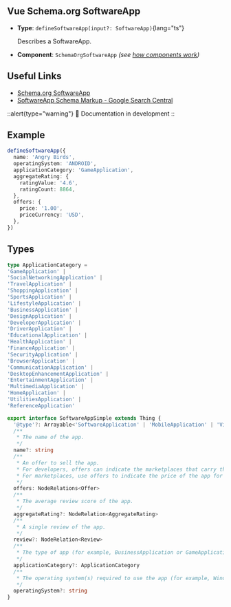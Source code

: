 ## Vue Schema.org SoftwareApp

- **Type**: `defineSoftwareApp(input?: SoftwareApp)`{lang="ts"}

  Describes a SoftwareApp.

- **Component**: `SchemaOrgSoftwareApp` _(see [how components work](/components/))_


## Useful Links

- [Schema.org SoftwareApp](https://schema.org/SoftwareApp)
- [SoftwareApp Schema Markup - Google Search Central](https://developers.google.com/search/docs/advanced/structured-data/software-app)

::alert{type="warning"}
🔨 Documentation in development
::

## Example

```ts
defineSoftwareApp({
  name: 'Angry Birds',
  operatingSystem: 'ANDROID',
  applicationCategory: 'GameApplication',
  aggregateRating: {
    ratingValue: '4.6',
    ratingCount: 8864,
  },
  offers: {
    price: '1.00',
    priceCurrency: 'USD',
  },
})
```

## Types

```ts
type ApplicationCategory =
'GameApplication' |
'SocialNetworkingApplication' |
'TravelApplication' |
'ShoppingApplication' |
'SportsApplication' |
'LifestyleApplication' |
'BusinessApplication' |
'DesignApplication' |
'DeveloperApplication' |
'DriverApplication' |
'EducationalApplication' |
'HealthApplication' |
'FinanceApplication' |
'SecurityApplication' |
'BrowserApplication' |
'CommunicationApplication' |
'DesktopEnhancementApplication' |
'EntertainmentApplication' |
'MultimediaApplication' |
'HomeApplication' |
'UtilitiesApplication' |
'ReferenceApplication'

export interface SoftwareAppSimple extends Thing {
  '@type'?: Arrayable<'SoftwareApplication' | 'MobileApplication' | 'VideoGame' | 'WebApplication'>
  /**
   * The name of the app.
   */
  name?: string
  /**
   * An offer to sell the app.
   * For developers, offers can indicate the marketplaces that carry the application.
   * For marketplaces, use offers to indicate the price of the app for a specific app instance.
   */
  offers: NodeRelations<Offer>
  /**
   * The average review score of the app.
   */
  aggregateRating?: NodeRelation<AggregateRating>
  /**
   * A single review of the app.
   */
  review?: NodeRelation<Review>
  /**
   * The type of app (for example, BusinessApplication or GameApplication). The value must be a supported app type.
   */
  applicationCategory?: ApplicationCategory
  /**
   * The operating system(s) required to use the app (for example, Windows 7, OSX 10.6, Android 1.6)
   */
  operatingSystem?: string
}
```
